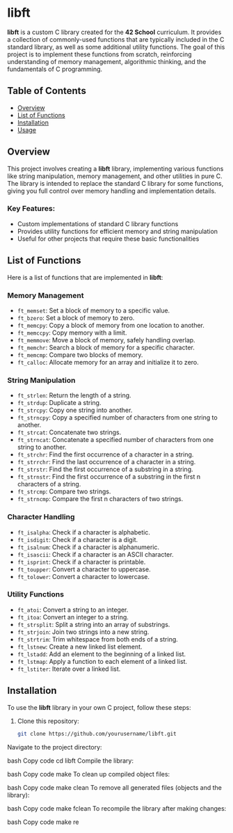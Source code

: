 # libft

**libft** is a custom C library created for the **42 School** curriculum. It provides a collection of commonly-used functions that are typically included in the C standard library, as well as some additional utility functions. The goal of this project is to implement these functions from scratch, reinforcing understanding of memory management, algorithmic thinking, and the fundamentals of C programming.

## Table of Contents

- [Overview](#overview)
- [List of Functions](#list-of-functions)
- [Installation](#installation)
- [Usage](#usage)

## Overview

This project involves creating a **libft** library, implementing various functions like string manipulation, memory management, and other utilities in pure C. The library is intended to replace the standard C library for some functions, giving you full control over memory handling and implementation details.

### Key Features:
- Custom implementations of standard C library functions
- Provides utility functions for efficient memory and string manipulation
- Useful for other projects that require these basic functionalities

## List of Functions

Here is a list of functions that are implemented in **libft**:

### Memory Management
- `ft_memset`: Set a block of memory to a specific value.
- `ft_bzero`: Set a block of memory to zero.
- `ft_memcpy`: Copy a block of memory from one location to another.
- `ft_memccpy`: Copy memory with a limit.
- `ft_memmove`: Move a block of memory, safely handling overlap.
- `ft_memchr`: Search a block of memory for a specific character.
- `ft_memcmp`: Compare two blocks of memory.
- `ft_calloc`: Allocate memory for an array and initialize it to zero.

### String Manipulation
- `ft_strlen`: Return the length of a string.
- `ft_strdup`: Duplicate a string.
- `ft_strcpy`: Copy one string into another.
- `ft_strncpy`: Copy a specified number of characters from one string to another.
- `ft_strcat`: Concatenate two strings.
- `ft_strncat`: Concatenate a specified number of characters from one string to another.
- `ft_strchr`: Find the first occurrence of a character in a string.
- `ft_strrchr`: Find the last occurrence of a character in a string.
- `ft_strstr`: Find the first occurrence of a substring in a string.
- `ft_strnstr`: Find the first occurrence of a substring in the first n characters of a string.
- `ft_strcmp`: Compare two strings.
- `ft_strncmp`: Compare the first n characters of two strings.

### Character Handling
- `ft_isalpha`: Check if a character is alphabetic.
- `ft_isdigit`: Check if a character is a digit.
- `ft_isalnum`: Check if a character is alphanumeric.
- `ft_isascii`: Check if a character is an ASCII character.
- `ft_isprint`: Check if a character is printable.
- `ft_toupper`: Convert a character to uppercase.
- `ft_tolower`: Convert a character to lowercase.

### Utility Functions
- `ft_atoi`: Convert a string to an integer.
- `ft_itoa`: Convert an integer to a string.
- `ft_strsplit`: Split a string into an array of substrings.
- `ft_strjoin`: Join two strings into a new string.
- `ft_strtrim`: Trim whitespace from both ends of a string.
- `ft_lstnew`: Create a new linked list element.
- `ft_lstadd`: Add an element to the beginning of a linked list.
- `ft_lstmap`: Apply a function to each element of a linked list.
- `ft_lstiter`: Iterate over a linked list.

## Installation

To use the **libft** library in your own C project, follow these steps:

1. Clone this repository:

   ```bash
   git clone https://github.com/yourusername/libft.git
Navigate to the project directory:

bash
Copy code
cd libft
Compile the library:

bash
Copy code
make
To clean up compiled object files:

bash
Copy code
make clean
To remove all generated files (objects and the library):

bash
Copy code
make fclean
To recompile the library after making changes:

bash
Copy code
make re
